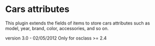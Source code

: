 Cars attributes
===============

This plugin extends the fields of items to store cars attributes such as model, year, brand, color, accessories, and so on.

version 3.0 - 02/05/2012  Only for osclass >= 2.4
